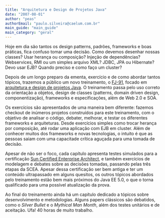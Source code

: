 ```yaml
---
title: "Arquitetura e Design de Projetos Java"
date: "2007-08-01"
author: "peas"
authorEmail: "paulo.silveira@caelum.com.br"
main_guide: "main_guide"
main_category: "geral"
---
```


Hoje em dia são tantos os design patterns, padrões, frameworks e boas práticas, fica confuso tomar uma decisão. Como devemos desenhar nossas classes? Usar herança ou composição? Injeção de dependências? Webservices, RMI ou um simples arquivo XML? JDBC, JPA ou Hibernate? Devo usar EJB? Quando preciso e como faço um cluster?

Depois de um longo preparo da ementa, exercício e de como abordar tantos tópicos, trazemos a público um novo treinamento, o [FJ-91](http://www.caelum.com.br/curso/fj-91-arquitetura-design-projetos-java/), focado em [arquitetura e design de projetos Java](http://www.caelum.com.br/caelum/treinamento-fj-91-arquitetura-e-design-de-projetos-java.jsp). O treinamento passa pelo uso correto da orientação a objetos, design de classes (patterns, domain driven design, componentização), frameworks e especificações, além de Web 2.0 e SOA.

Os exercícios são apresentados de uma maneira bem diferente: fazemos checkout de inúmeros projetos construídos para este treinamento, com o objetivo de analisar o código, debater, melhorar, e testar os diferentes frameworks e arquiteturas. Desde exercícios simples como trocar herança por composição, até rodar uma aplicação com EJB em cluster. Além de conhecer muitos dos frameworks e novas tecnologias, o intuito é que as pessoas saiam com uma capacitade crítica aguçada para uma tomada de decisão.

Apesar de não ser o foco, cada capítulo apresenta testes simulados para a certificação [Sun Certified Enterprise Architect](http://www.sun.com/training/certification/java/scea.xml), e também exercícios de modelagem e debates sobre as decisões tomadas, passando pelas três etapas da SCEA. Apesar dessa certificação ser bem antiga e ter um conteúdo ultrapassado em alguns quesitos, os outros tópicos abordados pelo treinamento estão bem mais próximos do Java EE 5.0, o que o torna qualificado para uma possível atualização da prova.

Ao final do treinamento ainda há um capítulo dedicado a tópicos sobre desenvolvimento e metodologias. Alguns papers clássicos são debatidos, como o _Silver Bullet_ e o _Mythical Man Month_, além dos testes unitários e de aceitação. Ufa! 40 horas de muito trabalho.

